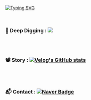 
<a href="https://git.io/typing-svg"><img src="https://readme-typing-svg.demolab.com?font=Jua&size=24&duration=3000&pause=1000&color=FF5722&width=455&height=55&lines=%EA%B3%B5%EC%9C%A0%EB%A5%BC+%ED%86%B5%ED%95%9C+%ED%8C%90+%ED%82%A4%EC%9A%B0%EA%B8%B0%EC%97%90+%EC%A7%84%EC%8B%AC%EC%9E%85%EB%8B%88%EB%8B%A4." alt="Typing SVG" /></a>

</br>

<h3><strong>🔨 Deep Digging : <img src="https://img.shields.io/badge/OpenCV-5C3EE8?style=flat-square&logo=Opencv&logoColor=white"> </strong></h3>



</br>
</br>

<h3>
    <strong>📽 Story : 
        <a href="https://velog.io/@fbckdgns3">
            <img src="https://velog-readme-stats.vercel.app/api/badge?name=Linear_RCH" alt="Velog's GitHub stats">
        </a>
    </strong>
</h3>

</br>
</br>


<h3>
    <strong>📬 Contact :
        <a href="mailto:fbckdgns3@naver.com3">
            <img src="https://img.shields.io/badge/Naver-03C75A?style=flat-square&logo=Naver&logoColor=white" alt="Naver Badge">
        </a>
    </strong>
</h3>
